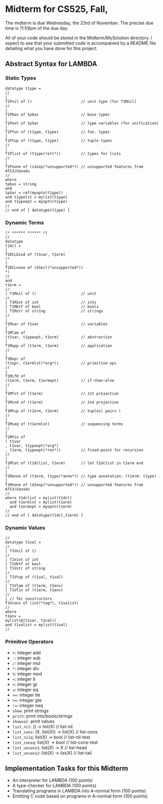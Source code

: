 # Midterm for CS525, Fall,

The midterm is due Wednesday, the 23rd of November.  The precise due
time is 11:59pm of the due day.

All of your code should be stored in the Midterm/MySolution directory.
I expect to see that your submitted code is accompanied by a README file
detailing what you have done for this project.

## Abstract Syntax for LAMBDA

### Static Types

```
datatype t1ype =
//
|
T1Pnil of ()                      // unit type (for T1Mnil)
//
|
T1Pbas of tpbas                   // base types
|
T1Pext of tpVar                   // type variables (for unification)
|
T1Pfun of (t1ype, t1ype)          // fun. types
|
T1Ptup of (t1ype, t1ype)          // tuple types
//
|
T1Plist of (t1ype(*elt*))         // types for lists
//
|
T1Pnone of (s1exp(*unsupported*)) // unsupported features from ATS3/Xanadu
//
where
tpbas = string
and
tpVar = ref(myoptn(t1ype))
and t1ypelst = mylist(t1ype)
and t1ypeopt = myoptn(t1ype)
//
// end of [ datatype(t1ype) ]
```

### Dynamic Terms

```
(* ****** ****** *)
//
datatype
t1dcl =
|
T1DCLbind of (t1var, t1erm)
(*
|
T1DCLnone of (d1ecl(*unsupported*))
*)
//
and
t1erm =
//
| T1Mnil of ()                    // unit
//
| T1Mint of int                   // ints
| T1Mbtf of bool                  // bools
| T1Mstr of string                // strings
//
|
T1Mvar of t1var                   // variables
|
T1Mlam of
(t1var, t1ypeopt, t1erm)          // abstraction
|
T1Mapp of (t1erm, t1erm)          // application
//
|
T1Mopr of
(t1opr, t1ermlst(*arg*))          // primitive ops
//
|
T1Mif0 of
(t1erm, t1erm, t1ermopt)          // if-then-else
//
|
T1Mfst of (t1erm)                 // 1st projection
|
T1Msnd of (t1erm)                 // 2nd projection
|
T1Mtup of (t1erm, t1erm)          // tuples( pairs )
//
|
T1Mseq of (t1ermlst)              // sequencing terms
//
|
T1Mfix of
( t1var
, t1var, t1ypeopt(*arg*)
, t1erm, t1ypeopt(*res*))         // fixed-point for recursion
//
|
T1Mlet of (t1dclist, t1erm)       // let t1dclist in t1erm end
//
|
T1Manno of (t1erm, t1ype(*anno*)) // type annotation: (t1erm: t1ype)
|
T1Mnone of (d1exp(*unsupported*)) // unsupported features from ATS3/Xanadu
//
where t1dclist = mylist(t1dcl)
  and t1ermlst = mylist(t1erm)
  and t1ermopt = myoptn(t1erm)
//
// end of [ datatype(t1dcl,t1erm) ]
```

### Dynamic Values

```
//
datatype t1val =
//
| T1Vnil of ()
//
| T1Vint of int
| T1Vbtf of bool
| T1Vstr of string
//
| T1Vtup of (t1val, t1val)
//
| T1Vlam of (t1erm, t1env)
| T1Vfix of (t1erm, t1env)
//
| // for constructors
T1Vcons of (int(*tag*), t1valist)
//
where
t1env =
mylist(@(t1var, t1val))
and t1valist = mylist(t1val)
//
```

### Primitive Operators

  * `+`: integer add
  * `-`: integer sub
  * `/`: integer mul
  * `*`: integer div
  * `%`: integer mod
  * `<`: integer lt
  * `>`: integer gt
  * `=`: integer eq
  * `<=`: integer lte
  * `>=`: integer gte
  * `!=`: integer neq
  * `show`: print strings
  * `print`: print ints/bools/strings
  * `showval`: print values
  * `list_nil`: () -> list(X) // list-nil
  * `list_cons`: (X, list(X)) -> list(X) // list-cons
  * `list_nilq`: list(X) -> bool // list-nil-test
  * `list_consq`: list(X) -> bool // list-cons-test
  * `list_uncons1`: list(X) -> X // list-head
  * `list_uncons2`: list(X) -> list(X) // list-tail
    
## Implementation Tasks for this Midterm
  * An interpreter for LAMBDA (100 points)
  * A type-checker for LAMBDA (100 points)
  * Translating programs in LAMBDA into A-normal form (100 points)
  * Emitting C code based on programs in A-normal form (100 points)
